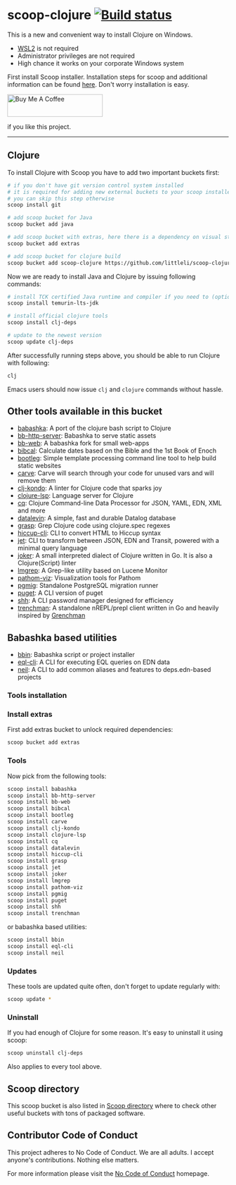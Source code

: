 # scoop-clojure [![Build status](https://ci.appveyor.com/api/projects/status/u9ru7wvaoslc4coh/branch/master?svg=true)](https://ci.appveyor.com/project/littleli/scoop-clojure/branch/master)

This is a new and convenient way to install Clojure on Windows.

- [WSL2](https://docs.microsoft.com/en-us/windows/wsl/faq) is not required
- Administrator privileges are not required
- High chance it works on your corporate Windows system

First install Scoop installer. Installation steps for scoop and additional information can be found [here](http://scoop.sh). Don't worry installation is easy.

<a href="https://www.buymeacoffee.com/alesrocks" target="_blank">
  <img src="https://cdn.buymeacoffee.com/buttons/default-green.png" alt="Buy Me A Coffee" height="51" width="217">
</a>

if you like this project.

<hr>

## Clojure

To install Clojure with Scoop you have to add two important buckets first:

```sh
# if you don't have git version control system installed
# it is required for adding new external buckets to your scoop installer
# you can skip this step otherwise
scoop install git

# add scoop bucket for Java
scoop bucket add java

# add scoop bucket with extras, here there is a dependency on visual studio redistributable 'extras/vcredist2022'
scoop bucket add extras

# add scoop bucket for clojure build
scoop bucket add scoop-clojure https://github.com/littleli/scoop-clojure
```

Now we are ready to install Java and Clojure by issuing following commands:

```sh
# install TCK certified Java runtime and compiler if you need to (optional)
scoop install temurin-lts-jdk

# install official clojure tools
scoop install clj-deps

# update to the newest version
scoop update clj-deps
```

After successfully running steps above, you should be able to run Clojure with following:

```sh
clj
```

Emacs users should now issue `clj` and `clojure` commands without hassle.

## Other tools available in this bucket

- [babashka](https://github.com/babashka/babashka): A port of the clojure bash script to Clojure
- [bb-http-server](https://github.com/babashka/http-server): Babashka to serve static assets
- [bb-web](https://github.com/kloimhardt/babashka-web): A babashka fork for small web-apps
- [bibcal](https://github.com/johanthoren/bibcal): Calculate dates based on the Bible and the 1st Book of Enoch
- [bootleg](https://github.com/retrogradeorbit/bootleg): Simple template processing command line tool to help build static websites
- [carve](https://github.com/borkdude/carve): Carve will search through your code for unused vars and will remove them
- [clj-kondo](https://github.com/borkdude/clj-kondo): A linter for Clojure code that sparks joy
- [clojure-lsp](https://github.com/clojure-lsp/clojure-lsp): Language server for Clojure
- [cq](https://github.com/markus-wa/cq): Clojure Command-line Data Processor for JSON, YAML, EDN, XML and more
- [datalevin](https://github.com/juji-io/datalevin): A simple, fast and durable Datalog database
- [grasp](https://github.com/borkdude/grasp): Grep Clojure code using clojure.spec regexes
- [hiccup-cli](https://github.com/kwrooijen/hiccup-cli): CLI to convert HTML to Hiccup syntax
- [jet](https://github.com/borkdude/jet): CLI to transform between JSON, EDN and Transit, powered with a minimal query language
- [joker](https://joker-lang.org): A small interpreted dialect of Clojure written in Go. It is also a Clojure(Script) linter
- [lmgrep](https://github.com/dainiusjocas/lucene-grep): A Grep-like utility based on Lucene Monitor
- [pathom-viz](https://github.com/wilkerlucio/pathom-viz): Visualization tools for Pathom
- [pgmig](https://github.com/leafclick/pgmig): Standalone PostgreSQL migration runner
- [puget](https://github.com/borkdude/puget-cli): A CLI version of puget
- [shh](https://github.com/askonomm/shh): A CLI password manager designed for efficiency
- [trenchman](https://github.com/athos/trenchman): A standalone nREPL/prepl client written in Go and heavily inspired by [Grenchman](https://github.com/technomancy/grenchman)

## Babashka based utilities

- [bbin](https://github.com/babashka/bbin): Babashka script or project installer
- [eql-cli](https://github.com/lilactown/eql-cli): A CLI for executing EQL queries on EDN data
- [neil](https://github.com/babashka/neil): A CLI to add common aliases and features to deps.edn-based projects

### Tools installation

### Install extras

First add extras bucket to unlock required dependencies:

```sh
scoop bucket add extras
```

### Tools

Now pick from the following tools:

```sh
scoop install babashka
scoop install bb-http-server
scoop install bb-web
scoop install bibcal
scoop install bootleg
scoop install carve
scoop install clj-kondo
scoop install clojure-lsp
scoop install cq
scoop install datalevin
scoop install hiccup-cli
scoop install grasp
scoop install jet
scoop install joker
scoop install lmgrep
scoop install pathom-viz
scoop install pgmig
scoop install puget
scoop install shh
scoop install trenchman
```

or babashka based utilities:

```sh
scoop install bbin
scoop install eql-cli
scoop install neil
```

### Updates

These tools are updated quite often, don't forget to update regularly with:

```sh
scoop update *
```

### Uninstall

If you had enough of Clojure for some reason. It's easy to uninstall it using scoop:

```sh
scoop uninstall clj-deps
```

Also applies to every tool above.

## Scoop directory

This scoop bucket is also listed in [Scoop directory](https://rasa.github.io/scoop-directory/by-bucket.html#littleli_scoop-clojure) where to check other useful buckets with tons of packaged software.

## Contributor Code of Conduct

This project adheres to No Code of Conduct. We are all adults. I accept anyone's contributions. Nothing else matters.

For more information please visit the [No Code of Conduct](https://github.com/domgetter/NCoC) homepage.
